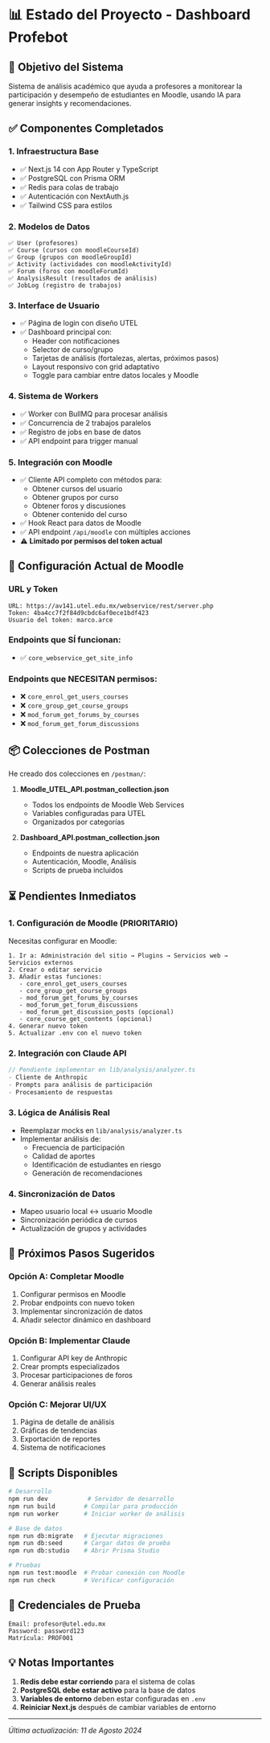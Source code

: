 # 📊 Estado del Proyecto - Dashboard Profebot

## 🎯 Objetivo del Sistema
Sistema de análisis académico que ayuda a profesores a monitorear la participación y desempeño de estudiantes en Moodle, usando IA para generar insights y recomendaciones.

## ✅ Componentes Completados

### 1. **Infraestructura Base**
- ✅ Next.js 14 con App Router y TypeScript
- ✅ PostgreSQL con Prisma ORM
- ✅ Redis para colas de trabajo
- ✅ Autenticación con NextAuth.js
- ✅ Tailwind CSS para estilos

### 2. **Modelos de Datos**
```
✅ User (profesores)
✅ Course (cursos con moodleCourseId)
✅ Group (grupos con moodleGroupId)
✅ Activity (actividades con moodleActivityId)
✅ Forum (foros con moodleForumId)
✅ AnalysisResult (resultados de análisis)
✅ JobLog (registro de trabajos)
```

### 3. **Interface de Usuario**
- ✅ Página de login con diseño UTEL
- ✅ Dashboard principal con:
  - Header con notificaciones
  - Selector de curso/grupo
  - Tarjetas de análisis (fortalezas, alertas, próximos pasos)
  - Layout responsivo con grid adaptativo
  - Toggle para cambiar entre datos locales y Moodle

### 4. **Sistema de Workers**
- ✅ Worker con BullMQ para procesar análisis
- ✅ Concurrencia de 2 trabajos paralelos
- ✅ Registro de jobs en base de datos
- ✅ API endpoint para trigger manual

### 5. **Integración con Moodle**
- ✅ Cliente API completo con métodos para:
  - Obtener cursos del usuario
  - Obtener grupos por curso
  - Obtener foros y discusiones
  - Obtener contenido del curso
- ✅ Hook React para datos de Moodle
- ✅ API endpoint `/api/moodle` con múltiples acciones
- ⚠️ **Limitado por permisos del token actual**

## 🔧 Configuración Actual de Moodle

### URL y Token
```
URL: https://av141.utel.edu.mx/webservice/rest/server.php
Token: 4ba4cc7f2f84d9cbdc6af0ece1bdf423
Usuario del token: marco.arce
```

### Endpoints que SÍ funcionan:
- ✅ `core_webservice_get_site_info`

### Endpoints que NECESITAN permisos:
- ❌ `core_enrol_get_users_courses`
- ❌ `core_group_get_course_groups`
- ❌ `mod_forum_get_forums_by_courses`
- ❌ `mod_forum_get_forum_discussions`

## 📦 Colecciones de Postman

He creado dos colecciones en `/postman/`:

1. **Moodle_UTEL_API.postman_collection.json**
   - Todos los endpoints de Moodle Web Services
   - Variables configuradas para UTEL
   - Organizados por categorías

2. **Dashboard_API.postman_collection.json**
   - Endpoints de nuestra aplicación
   - Autenticación, Moodle, Análisis
   - Scripts de prueba incluidos

## ⏳ Pendientes Inmediatos

### 1. **Configuración de Moodle** (PRIORITARIO)
Necesitas configurar en Moodle:

```
1. Ir a: Administración del sitio → Plugins → Servicios web → Servicios externos
2. Crear o editar servicio
3. Añadir estas funciones:
   - core_enrol_get_users_courses
   - core_group_get_course_groups
   - mod_forum_get_forums_by_courses
   - mod_forum_get_forum_discussions
   - mod_forum_get_discussion_posts (opcional)
   - core_course_get_contents (opcional)
4. Generar nuevo token
5. Actualizar .env con el nuevo token
```

### 2. **Integración con Claude API**
```typescript
// Pendiente implementar en lib/analysis/analyzer.ts
- Cliente de Anthropic
- Prompts para análisis de participación
- Procesamiento de respuestas
```

### 3. **Lógica de Análisis Real**
- Reemplazar mocks en `lib/analysis/analyzer.ts`
- Implementar análisis de:
  - Frecuencia de participación
  - Calidad de aportes
  - Identificación de estudiantes en riesgo
  - Generación de recomendaciones

### 4. **Sincronización de Datos**
- Mapeo usuario local ↔ usuario Moodle
- Sincronización periódica de cursos
- Actualización de grupos y actividades

## 🚀 Próximos Pasos Sugeridos

### Opción A: Completar Moodle
1. Configurar permisos en Moodle
2. Probar endpoints con nuevo token
3. Implementar sincronización de datos
4. Añadir selector dinámico en dashboard

### Opción B: Implementar Claude
1. Configurar API key de Anthropic
2. Crear prompts especializados
3. Procesar participaciones de foros
4. Generar análisis reales

### Opción C: Mejorar UI/UX
1. Página de detalle de análisis
2. Gráficas de tendencias
3. Exportación de reportes
4. Sistema de notificaciones

## 📝 Scripts Disponibles

```bash
# Desarrollo
npm run dev           # Servidor de desarrollo
npm run build        # Compilar para producción
npm run worker       # Iniciar worker de análisis

# Base de datos
npm run db:migrate   # Ejecutar migraciones
npm run db:seed      # Cargar datos de prueba
npm run db:studio    # Abrir Prisma Studio

# Pruebas
npm run test:moodle  # Probar conexión con Moodle
npm run check        # Verificar configuración
```

## 🔐 Credenciales de Prueba

```
Email: profesor@utel.edu.mx
Password: password123
Matrícula: PROF001
```

## 💡 Notas Importantes

1. **Redis debe estar corriendo** para el sistema de colas
2. **PostgreSQL debe estar activo** para la base de datos
3. **Variables de entorno** deben estar configuradas en `.env`
4. **Reiniciar Next.js** después de cambiar variables de entorno

---

*Última actualización: 11 de Agosto 2024*
